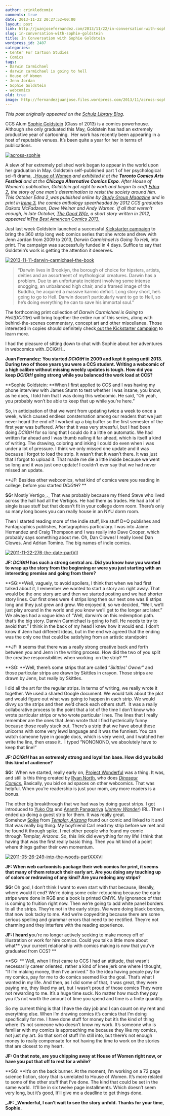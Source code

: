 ```yaml
---
author: crinkledcomix
comments: true
date: 2013-11-22 20:27:52+00:00
layout: post
link: http://juanjosefernandez.com/2013/11/22/in-conversation-with-sophie-goldstein/
slug: in-conversation-with-sophie-goldstein
title: In Conversation with Sophie Goldstein
wordpress_id: 2407
categories:
- Center For Cartoon Studies
- Comics
tags:
- Darwin Carmichael
- darwin carmichael is going to hell
- House of Women
- Jenn Jordan
- Sophie Goldstein
- webcomics
old: true
image: http://fernandezjuanjose.files.wordpress.com/2013/11/across-sophie.gif
---
```


_This post originally appeared on the [Schulz Library Blog](http://www.cartoonstudies.org/schulz/blog/)._

CCS Alum [Sophie Goldstein](http://www.redinkradio.com/) (Class of 2013) is a comics powerhouse.
Although she only graduated this May, Goldstein has had an extremely productive year of cartooning.  Her work has recently been appearing in a host of reputable venues. It’s been quite a year for her in terms of publications.
<!--more-->

[![across-sophie](http://fernandezjuanjose.files.wordpress.com/2013/11/across-sophie.gif)](http://fernandezjuanjose.files.wordpress.com/2013/11/across-sophie.gif)

A slew of her extremely polished work began to appear in the world upon her graduation in May. Goldstein self-published part 1 of her psychological sci-fi drama, _[House of Women](http://www.redinkradio.com/p/house-of-women-part-i-preview.html) _and exhibited it at the **Toronto Comics Arts Festival** and at the **Chicago Alternative Comics Expo**. After _House of Women_‘s publication, Goldstein got right to work and began to craft _[Edna 2](http://studygroupcomics.com/main/edna-ii-by-sophie-goldstein/)_**,** the story of one man’s determination to resist the society around him. This October _Edna 2_was published online by [Study Group Magazine](http://studygroupcomics.com/main/) and in print in [Irene 3](http://irenecomics.tumblr.com/), the comics anthology spearheaded by 2012 CCS graduates Dakota McFadzean, Dave Weinar and Andy Warner.  If all that weren’t enough, in late October, _[The Good Wife](http://www.redinkradio.com/p/blog-page_10.html)_, a short story written in 2012, appeared in_[The Best American Comics 2013.](http://www.amazon.com/The-Best-American-Comics-2013/dp/0547995466)_

Just last week Goldstein launched a successful [Kickstarter campaign](http://www.kickstarter.com/projects/1798486524/darwin-carmichael-is-going-to-hell-the-book) to bring the 360 strip long web comics series that she wrote and drew with Jenn Jordan from 2009 to 2013, _Darwin Carmichael Is Going To Hell,_ into print. The campaign was successfully funded in 4 days. Suffice to say that Goldstein’s work is getting the attention it deserves.

[![2013-11-11-darwin-carmichael-the-book](http://fernandezjuanjose.files.wordpress.com/2013/11/2013-11-11-darwin-carmichael-the-book.jpg)](http://fernandezjuanjose.files.wordpress.com/2013/11/2013-11-11-darwin-carmichael-the-book.jpg)


<blockquote>“Darwin lives in Brooklyn, the borough of choice for hipsters, artists, deities and an assortment of mythological creatures. Darwin has a problem. Due to an unfortunate incident involving some intense snogging, an unbalanced high chair, and a framed image of the Buddha, he acquired a massive karmic deficit. Long story short, he’s going to go to Hell. Darwin doesn’t particularly want to go to Hell, so he’s doing everything he can to save his immortal soul.”</blockquote>


The forthcoming print collection of _Darwin Carmichael is Going to Hell(DCiGtH_) will bring together the entire run of this series, along with behind-the-scenes commentary, concept art and other miscellanea. Those interested in copies should definitely check[ out the Kickstarter campaign](http://www.kickstarter.com/projects/1798486524/darwin-carmichael-is-going-to-hell-the-book) to learn more.

I had the pleasure of sitting down to chat with Sophie about her adventures in webcomics with_DCiGtH_.

**Juan Fernandez: You started _DCiGtH_ in 2009 and kept it going until 2013. During two of those years you were a CCS student. **Writing a webcomic of a high calibre without missing weekly updates is tough.** How did you keep _DCiGtH_ going strong while you balanced the work load at CCS?**

**Sophie Goldstein: **When I first applied to CCS and I was having my phone interview with James Sturm to test whether I was insane, you know, as he does, I told him that I was doing this webcomic. He said, “Oh yeah, you probably won’t be able to keep that up while you’re here.”

So, in anticipation of that we went from updating twice a week to once a week, which caused endless consternation among our readers that we just never heard the end of! I worked up a big buffer so the first semester of the first year was buffered. After that it was very stressful, but I had been doing _DCiGtH_ for so long that I could do it a little on automatic. We had written far ahead and I was thumb nailing it far ahead, which is itself a kind of writing. The drawing, coloring and inking I could do even when i was under a lot of pressure. I think we only missed one update and it was because I forgot to load the strip. It wasn’t that it wasn’t there. It was just that I forgot to upload it. That made me die a little inside because we went so long and it was just one update! I couldn’t ever say that we had never missed an update.

**JF: Besides other webcomics, what kind of comics were you reading in college, before you started _DCiGtH_? **

**SG:** Mostly Vertigo_._ That was probably because my friend Steve who lived across the hall had all the Vertigos. He had them as trades. He had a lot of single issue stuff but that doesn’t fit in your college dorm room. There’s only so many long boxes you can really house in an NYU dorm room.

Then I started reading more of the indie stuff, like stuff D+Q publishes and Fantagraphics publishes, Fantagraphics particulary. I was into Jaime Hernandez and Craig Thompson and I was really into Dave Cooper, which probably says something about me.
Oh, Dan Clowes! I really loved Dan Clowes. And Adrian Tomine. The big names of indie comics.

[![2011-11-22-276-the-date-partVII](http://fernandezjuanjose.files.wordpress.com/2013/11/2011-11-22-276-the-date-partvii.jpg)](http://fernandezjuanjose.files.wordpress.com/2013/11/2011-11-22-276-the-date-partvii.jpg)

**JF: _DCiGtH_ has such a strong central arc. Did you know how you wanted to wrap up the story from the beginning or were you just starting with an interesting premise and going from there?**

**SG:**Well, vaguely, to avoid spoilers, I think that when we had first talked about it, I remember we wanted to start a story arc right away. That would be the one story arc and then we started posting and we had shorter story lines. Our first ones were 4 strips long then our next one was 8 strips long and they just grew and grew. We enjoyed it, so we decided, “Well, we’ll just play around in the world and you know we’ll get to the longer arc later.” We always had a vague idea of “Well, darwin’s on this redemption path. that’s the big story. Darwin Carmichael is going to hell. He needs to try to avoid that.” I think in the back of my head I knew how it would end. I don’t know if Jenn had different ideas, but in the end we agreed that the ending was the only one that could be satisfying from an artistic standpoint

**JF: It seems that there was a really strong creative back and forth between you and Jenn in the writing process. How did the two of you split the creative responsibilities when working  on the strip? **

**SG: **Well, there’s some strips that are called “_Skittles’ Owner_” and those particular strips are drawn by Skittles in crayon. Those strips are drawn by Jenn, but really by Skittles.

I did all the art for the regular strips. In terms of writing, we really wrote it together. We used a shared Google document. We would talk about the plot and would figure out what was going to happen in each strip. We would divvy up the strips and then we’d check each others stuff.  It was a really collaborative process to the point that a lot of the time I don’t know who wrote particular strips or who wrote particular lines. The lines that I really remember are the ones that Jenn wrote that I find hysterically funny because those really stuck out. There’s a strip that we have about these unicorns with some very lewd language and it was the funniest. You can watch someone type in google docs, which is very weird, and I watched her write the line, then erase it.  I typed “NONONONO, we absolutely have to keep that line!”

**JF: _DCiGtH_ has an extremely strong and loyal fan base. How did you build this kind of audience?**

**SG:**  When we started, really early on, [Project Wonderful](https://www.projectwonderful.com/) was a thing. It was, and still is this thing created by [Ryan North](http://en.wikipedia.org/wiki/Ryan_North), who does [_Dinosaur Comics_.](http://www.qwantz.com/index.php) Basically, you bid on ad spaces on other webcomics. That was helpful. When you’re readership is just your mom, any more readers is a bonus.

The other big breakthrough that we had was by doing guest strips. I got introduced to [Yuko Ota](http://aidosaur.tumblr.com/) and [Ananth Panagariya](http://ananthymous.tumblr.com/) (_[Johnny Wander](http://www.johnnywander.com/about)_) IRL. Then I ended up doing a guest strip for them. It was really great. Somehow [Spike](http://templaraz.com/about-2/) from _[Templar, Arizona](http://templaraz.com/)_ found our comic and linked to it and that was really big thing. My boyfriend Carl read my strip before we met and he found it through spike. I met other people who found my comic through _Templar, Arizona_. So, this link did everything for my life! I think that having that was the first really basic thing. Then you hit kind of a point where things gather their own momentum.

[![2011-05-26-249-into-the-woods-partXXXVI](http://fernandezjuanjose.files.wordpress.com/2013/11/2011-05-26-249-into-the-woods-partxxxvi.jpg)](http://fernandezjuanjose.files.wordpress.com/2013/11/2011-05-26-249-into-the-woods-partxxxvi.jpg)

**JF: When web cartoonists package their web comics for print, it seems that many of them retouch their early art. Are you doing any touching up of colors or redrawing of any kind? Are you redoing any strips?**

**SG:** Oh god, I don’t think I want to even start with that because, literally, where would it end? We’re doing some color retouching because the early strips were done in RGB and a book is printed CMYK. My ignorance of that is coming to fruition right now. Then we’re going to add white panel borders to all the strips. They’re not in the early strips. We were doing black borders, that now look tacky to me. And we’re copyediting because there are some serious spelling and grammar errors that need to be rectified. They’re not charming and they interfere with the reading experience.

**JF: I heard y**ou’re no longer actively seeking to make money off of illustration or work for hire comics. Could you talk a little more about what** your current relationship with comics making is now that you’ve graduated from CCS? **

**SG: ** Well, when I first came to CCS I had an attitude, that wasn’t necessarily career oriented, rather a kind of knee jerk one where I thought, “If i’m making money, then I’ve arrived.” So the idea having people pay for my comics, pay for me to do comics seemed like the goal. That’s what I wanted in my life. And then, as I did some of that, it was great, they were paying me, they liked my art, but I wasn’t proud of those comics They were not rewarding to me. It’s a huge time suck. No matter how much they pay you it’s not worth the amount of time you spend and time is a finite quantity.

So my current thing is that I have the day job and I can count on my rent and everything else. When I’m drawing comics it’s comics that I’m doing specifically for me. I have done stuff for money but it’s the kind of thing where it’s not someone who doesn’t know my work. It’s someone who is familiar with my comics is approaching me because they like my comics, not just my art. So that sort of stuff I’m still into, but there’s not enough money to really compensate for not having the time to work on the stories that are closest to my heart.

**JF: On that note, are you chipping away at House of Women right now, or have you put that off to rest for a while?**

**SG: **It’s on the back burner. At the moment, I’m working on a 72 page science fiction, story that is unrelated to House of Women. It’s more related to some of the other stuff that I’ve done. The kind that could be set in the same world.  It’ll be in six twelve page installments. Which doesn’t seem very long, but it’s good, It’ll give me a deadline to get things done.

_**JF:** _**Wonderful, I can’t wait to see the story unfold. Thanks for your time, Sophie.**
